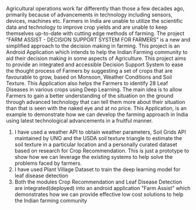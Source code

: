 Agricultural operations work far differently than those a few decades ago, primarily because of advancements in technology including sensors, devices, machines etc. Farmers in India are unable to utilize the scientific data and technology to improve crop yields and are unable to keep themselves up-to-date with cutting edge methods of farming. The project “FARM ASSIST - DECISION SUPPORT SYSTEM FOR FARMERS” is a new and simplified approach to the decision making in farming. This project is an Android Application which intends to help the Indian Farming community to aid their decision making in some aspects of Agriculture. This project aims to provide an integrated and accessible Decision Support System to ease the thought process of Farmers by suggesting a set of crops that are favourable to grow, based on Monsoon, Weather Conditions and Soil Texture. This Application also helps the Farmers to identify 28 Leaf Diseases in various crops using Deep Learning. The main idea is to allow Farmers to gain a better understanding of the situation on the ground through advanced technology that can tell them more about their situation than that is seen with the naked eye and at no price. This Application, is an example to demonstrate how we can develop the farming approach in India using latest technological advancements in a fruitful manner.

1. I have used a weather API to obtain weather parameters, Soil Grids API maintained by UNO and the USDA soil texture triangle to estimate the soil texture in a particular location and a personally curated dataset based on research for Crop Recommendation. This is just a prototype to show how we can leverage the existing systems to help solve the problems faced by farmers.
2. I have used Plant Village Dataset to train the deep learning model for leaf disease detection
3. Both the modules Crop Recommendation and Leaf Disease Detection are integrated(deployed) into an android application "Farm Assist" which demonstrates how we can provide effective low cost solutions to help the Indian farming community 

